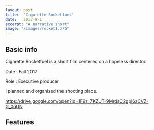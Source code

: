 ```yaml
---
layout: post
title:  "Cigarette Rocketfuel"
date:   2017-8-1
excerpt: "A narrative short"
image: "/images/rocket1.JPG"
---
```


## Basic info
Cigarette Rocketfuel is a short film centered on a hopeless director.

Date : Fall 2017

Role : Executive producer

I planned and organized the shooting place.

https://drive.google.com/open?id=1F9z_7KZUT-9MrdsC2gpI6aCVZ-G_0qUN 

## Features

